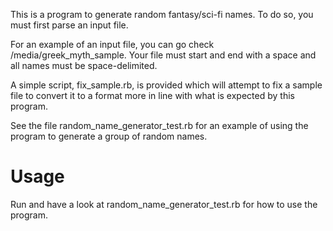 This is a program to generate random fantasy/sci-fi names. To do so, you must first parse an input file.

For an example of an input file, you can go check /media/greek_myth_sample. Your file must start and end with a space and all names must be space-delimited. 

A simple script, fix_sample.rb, is provided which will attempt to fix a sample file to convert it to a format more in line with what is expected by this program.

See the file random_name_generator_test.rb for an example of using the program to generate a group of random names.

Usage 
=====

Run and have a look at random_name_generator_test.rb for how to use the program.
